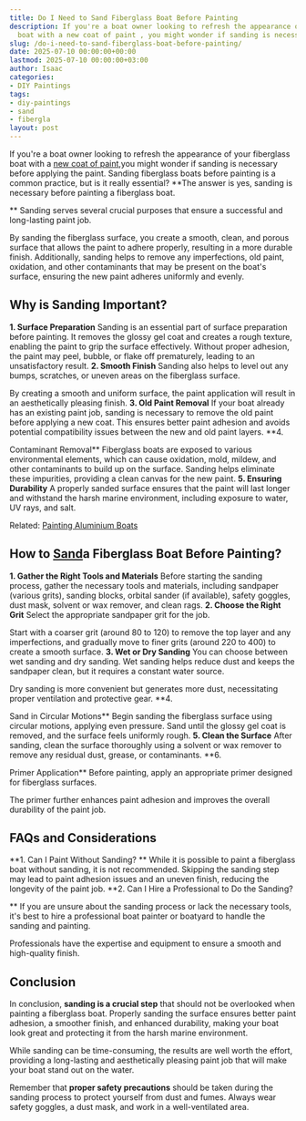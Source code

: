 ```yaml
---
title: Do I Need to Sand Fiberglass Boat Before Painting
description: If you're a boat owner looking to refresh the appearance of your fiberglass
  boat with a new coat of paint , you might wonder if sanding is necessary before...
slug: /do-i-need-to-sand-fiberglass-boat-before-painting/
date: 2025-07-10 00:00:00+00:00
lastmod: 2025-07-10 00:00:00+03:00
author: Isaac
categories:
- DIY Paintings
tags:
- diy-paintings
- sand
- fibergla
layout: post
---
```

If you're a boat owner looking to refresh the appearance of your fiberglass boat with a [new coat of paint](https://pestpolicy.com/how-to-paint-a-fiberglass-boat/),you might wonder if sanding is necessary before applying the paint. Sanding fiberglass boats before painting is a common practice, but is it really essential? **The answer is yes, sanding is necessary before painting a fiberglass boat.

** Sanding serves several crucial purposes that ensure a successful and long-lasting paint job.

By sanding the fiberglass surface, you create a smooth, clean, and porous surface that allows the paint to adhere properly, resulting in a more durable finish. Additionally, sanding helps to remove any imperfections, old paint, oxidation, and other contaminants that may be present on the boat's surface, ensuring the new paint adheres uniformly and evenly.

##  **Why is Sanding Important?**

**1. Surface Preparation** Sanding is an essential part of surface preparation before painting. It removes the glossy gel coat and creates a rough texture, enabling the paint to grip the surface effectively. Without proper adhesion, the paint may peel, bubble, or flake off prematurely, leading to an unsatisfactory result. **2. Smooth Finish** Sanding also helps to level out any bumps, scratches, or uneven areas on the fiberglass surface.

By creating a smooth and uniform surface, the paint application will result in an aesthetically pleasing finish. **3. Old Paint Removal** If your boat already has an existing paint job, sanding is necessary to remove the old paint before applying a new coat. This ensures better paint adhesion and avoids potential compatibility issues between the new and old paint layers. **4.

Contaminant Removal** Fiberglass boats are exposed to various environmental elements, which can cause oxidation, mold, mildew, and other contaminants to build up on the surface. Sanding helps eliminate these impurities, providing a clean canvas for the new paint. **5. Ensuring Durability** A properly sanded surface ensures that the paint will last longer and withstand the harsh marine environment, including exposure to water, UV rays, and salt.

Related: [Painting Aluminium Boats](https://pestpolicy.com/how-to-paint-an-aluminum-boat/)

##  **How to [Sand](https://pestpolicy.com/is-it-better-to-sand-or-strip-wood-deck/)a Fiberglass Boat Before Painting?**

**1. Gather the Right Tools and Materials** Before starting the sanding process, gather the necessary tools and materials, including sandpaper (various grits), sanding blocks, orbital sander (if available), safety goggles, dust mask, solvent or wax remover, and clean rags. **2. Choose the Right Grit** Select the appropriate sandpaper grit for the job.

Start with a coarser grit (around 80 to 120) to remove the top layer and any imperfections, and gradually move to finer grits (around 220 to 400) to create a smooth surface. **3. Wet or Dry Sanding** You can choose between wet sanding and dry sanding. Wet sanding helps reduce dust and keeps the sandpaper clean, but it requires a constant water source.

Dry sanding is more convenient but generates more dust, necessitating proper ventilation and protective gear. **4.

Sand in Circular Motions** Begin sanding the fiberglass surface using circular motions, applying even pressure. Sand until the glossy gel coat is removed, and the surface feels uniformly rough. **5. Clean the Surface** After sanding, clean the surface thoroughly using a solvent or wax remover to remove any residual dust, grease, or contaminants. **6.

Primer Application** Before painting, apply an appropriate primer designed for fiberglass surfaces.

The primer further enhances paint adhesion and improves the overall durability of the paint job.

##  FAQs and Considerations

**1. Can I Paint Without Sanding? ** While it is possible to paint a fiberglass boat without sanding, it is not recommended. Skipping the sanding step may lead to paint adhesion issues and an uneven finish, reducing the longevity of the paint job. **2. Can I Hire a Professional to Do the Sanding?

** If you are unsure about the sanding process or lack the necessary tools, it's best to hire a professional boat painter or boatyard to handle the sanding and painting.

Professionals have the expertise and equipment to ensure a smooth and high-quality finish.

##  **Conclusion**

In conclusion, **sanding is a crucial step** that should not be overlooked when painting a fiberglass boat. Properly sanding the surface ensures better paint adhesion, a smoother finish, and enhanced durability, making your boat look great and protecting it from the harsh marine environment.

While sanding can be time-consuming, the results are well worth the effort, providing a long-lasting and aesthetically pleasing paint job that will make your boat stand out on the water.

Remember that **proper safety precautions** should be taken during the sanding process to protect yourself from dust and fumes. Always wear safety goggles, a dust mask, and work in a well-ventilated area.